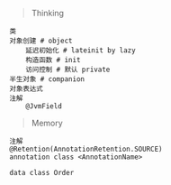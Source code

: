 > Thinking

```
类
对象创建 # object
    延迟初始化 # lateinit by lazy
    构造函数 # init
    访问控制 # 默认 private
半生对象 # companion
对象表达式
注解
    @JvmField
```

> Memory

```
注解
@Retention(AnnotationRetention.SOURCE)
annotation class <AnnotationName>

data class Order







```


